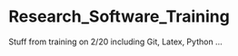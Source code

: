 Research_Software_Training
==========================

Stuff from training on 2/20
including Git, Latex, Python ...
